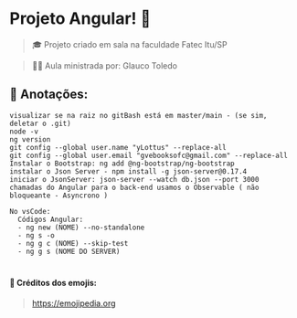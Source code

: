 # Projeto Angular! 🌟

> 🎓 Projeto criado em sala na faculdade Fatec Itu/SP

> 👨‍🏫 Aula ministrada por: Glauco Toledo

## 📝 Anotações:
    visualizar se na raiz no gitBash está em master/main - (se sim, deletar o .git)
    node -v
    ng version
    git config --global user.name "yLottus" --replace-all
    git config --global user.email "gvebooksofc@gmail.com" --replace-all
    Instalar o Bootstrap: ng add @ng-bootstrap/ng-bootstrap
    instalar o Json Server - npm install -g json-server@0.17.4
    iniciar o JsonServer: json-server --watch db.json --port 3000
    chamadas do Angular para o back-end usamos o Observable ( não bloqueante - Asyncrono )

    No vsCode:
      Códigos Angular:
      - ng new (NOME) --no-standalone
      - ng s -o
      - ng g c (NOME) --skip-test
      - ng g s (NOME DO SERVER)

#

#### 🎉 Créditos dos emojis:
> <a href="https://emojipedia.org" target="_blank">https://emojipedia.org</a>
